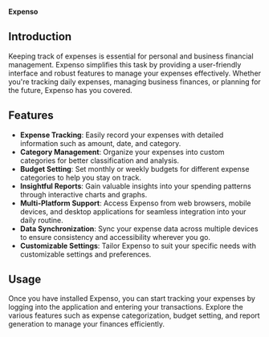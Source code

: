 **Expenso**

## Introduction
Keeping track of expenses is essential for personal and business financial management. Expenso simplifies this task by providing a user-friendly interface and robust features to manage your expenses effectively. Whether you're tracking daily expenses, managing business finances, or planning for the future, Expenso has you covered.

## Features
- **Expense Tracking**: Easily record your expenses with detailed information such as amount, date, and category.
- **Category Management**: Organize your expenses into custom categories for better classification and analysis.
- **Budget Setting**: Set monthly or weekly budgets for different expense categories to help you stay on track.
- **Insightful Reports**: Gain valuable insights into your spending patterns through interactive charts and graphs.
- **Multi-Platform Support**: Access Expenso from web browsers, mobile devices, and desktop applications for seamless integration into your daily routine.
- **Data Synchronization**: Sync your expense data across multiple devices to ensure consistency and accessibility wherever you go.
- **Customizable Settings**: Tailor Expenso to suit your specific needs with customizable settings and preferences.

## Usage
Once you have installed Expenso, you can start tracking your expenses by logging into the application and entering your transactions. Explore the various features such as expense categorization, budget setting, and report generation to manage your finances efficiently.
